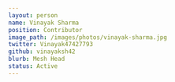 ```yaml
---
layout: person
name: Vinayak Sharma
position: Contributor
image_path: /images/photos/vinayak-sharma.jpg
twitter: Vinayak47427793
github: vinayaksh42
blurb: Mesh Head
status: Active
---
```


